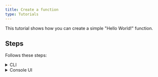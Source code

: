 ```yaml
---
title: Create a function
type: Tutorials
---
```


This tutorial shows how you can create a simple "Hello World!" function.

## Steps

Follows these steps:

<div tabs name="steps" group="create-function">
  <details>
  <summary label="cli">
  CLI
  </summary>

1. Export these variables:

    ```bash
    export NAME={FUNCTION_NAME}
    export NAMESPACE={FUNCTION_NAMESPACE}
    ```

2. Create a Function CR that specifies the function's logic:

    ```yaml
    cat <<EOF | kubectl apply -f -
    apiVersion: serverless.kyma-project.io/v1alpha1
    kind: Function
    metadata:
      name: $NAME
      namespace: $NAMESPACE
    spec:
      source: |
        module.exports = {
          main: function(event, context) {
            return 'Hello World!'
          }
        }
    EOF
    ```

3. Check if your function was created successfully and all conditions are set to `True`:

    ```bash
    kubectl get functions $NAME -n $NAMESPACE
    ```

    You should get a result similar to the following example:

    ```bash
    NAME                        CONFIGURED   BUILT   RUNNING   VERSION   AGE
    test-function                 True         True    True      1         18m
    ```

    </details>
    <details>
    <summary label="console-ui">
    Console UI
    </summary>

1. Create a Namespace or select one from the drop-down list in the top navigation panel.

2. Go to the **Functions** view in the left navigation panel and select **Create Function**.

3. In the pop-up box, provide the function's name and select **Create** to confirm changes.

     The pop-up box closes and the message appears on the screen after a while, confirming that the function was created successfully.

4. In the function details view that opens up automatically, enter the function's code in the **Source** tab:

    ```
    module.exports = {
      main: function (event, context) {
      return 'Hello World!'
      }
    }
    ```

5. Select **Save** to confirm changes.

    You will see the message confirming the changes were saved. Once deployed, the new function should have the `RUNNING` status in the list of all functions under the **Functions** view.

    </details>
</div>
